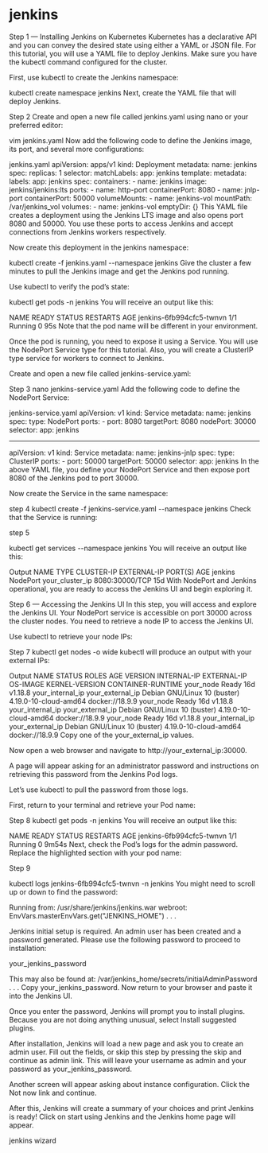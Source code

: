 # jenkins


Step 1 — Installing Jenkins on Kubernetes
Kubernetes has a declarative API and you can convey the desired state using either a YAML or JSON file. For this tutorial, you will use a YAML file to deploy Jenkins. Make sure you have the kubectl command configured for the cluster.

First, use kubectl to create the Jenkins namespace:

kubectl create namespace jenkins
Next, create the YAML file that will deploy Jenkins.

Step 2
Create and open a new file called jenkins.yaml using nano or your preferred editor:

vim jenkins.yaml
Now add the following code to define the Jenkins image, its port, and several more configurations:

jenkins.yaml
apiVersion: apps/v1
kind: Deployment
metadata:
  name: jenkins
spec:
  replicas: 1
  selector:
    matchLabels:
      app: jenkins
  template:
    metadata:
      labels:
        app: jenkins
    spec:
      containers:
      - name: jenkins
        image: jenkins/jenkins:lts
        ports:
          - name: http-port
            containerPort: 8080
          - name: jnlp-port
            containerPort: 50000
        volumeMounts:
          - name: jenkins-vol
            mountPath: /var/jenkins_vol
      volumes:
        - name: jenkins-vol
          emptyDir: {}
This YAML file creates a deployment using the Jenkins LTS image and also opens port 8080 and 50000. You use these ports to access Jenkins and accept connections from Jenkins workers respectively.

Now create this deployment in the jenkins namespace:

kubectl create -f jenkins.yaml --namespace jenkins
Give the cluster a few minutes to pull the Jenkins image and get the Jenkins pod running.

Use kubectl to verify the pod’s state:

kubectl get pods -n jenkins
You will receive an output like this:

NAME                       READY   STATUS    RESTARTS   AGE
jenkins-6fb994cfc5-twnvn   1/1     Running   0          95s
Note that the pod name will be different in your environment.

Once the pod is running, you need to expose it using a Service. You will use the NodePort Service type for this tutorial. Also, you will create a ClusterIP type service for workers to connect to Jenkins.

Create and open a new file called jenkins-service.yaml:



Step 3
nano jenkins-service.yaml
Add the following code to define the NodePort Service:

jenkins-service.yaml
apiVersion: v1
kind: Service
metadata:
  name: jenkins
spec:
  type: NodePort
  ports:
    - port: 8080
      targetPort: 8080
      nodePort: 30000
  selector:
    app: jenkins

---

apiVersion: v1
kind: Service
metadata:
  name: jenkins-jnlp
spec:
  type: ClusterIP
  ports:
    - port: 50000
      targetPort: 50000
  selector:
    app: jenkins
In the above YAML file, you define your NodePort Service and then expose port 8080 of the Jenkins pod to port 30000.

Now create the Service in the same namespace:

step 4 
kubectl create -f jenkins-service.yaml --namespace jenkins
Check that the Service is running:

step 5

kubectl get services --namespace jenkins
You will receive an output like this:

Output
NAME      TYPE       CLUSTER-IP      EXTERNAL-IP   PORT(S)          AGE
jenkins   NodePort   your_cluster_ip   <none>        8080:30000/TCP   15d
With NodePort and Jenkins operational, you are ready to access the Jenkins UI and begin exploring it.

Step 6 — Accessing the Jenkins UI
In this step, you will access and explore the Jenkins UI. Your NodePort service is accessible on port 30000 across the cluster nodes. You need to retrieve a node IP to access the Jenkins UI.

Use kubectl to retrieve your node IPs:

  Step 7 
kubectl get nodes -o wide
kubectl will produce an output with your external IPs:

Output
NAME        STATUS   ROLES    AGE   VERSION    INTERNAL-IP        EXTERNAL-IP        OS-IMAGE                       KERNEL-VERSION          CONTAINER-RUNTIME
your_node   Ready    <none>   16d   v1.18.8   your_internal_ip   your_external_ip   Debian GNU/Linux 10 (buster)   4.19.0-10-cloud-amd64   docker://18.9.9
your_node   Ready    <none>   16d   v1.18.8   your_internal_ip   your_external_ip   Debian GNU/Linux 10 (buster)   4.19.0-10-cloud-amd64   docker://18.9.9
your_node   Ready    <none>   16d   v1.18.8   your_internal_ip   your_external_ip   Debian GNU/Linux 10 (buster)   4.19.0-10-cloud-amd64   docker://18.9.9
Copy one of the your_external_ip values.

Now open a web browser and navigate to http://your_external_ip:30000.

A page will appear asking for an administrator password and instructions on retrieving this password from the Jenkins Pod logs.

Let’s use kubectl to pull the password from those logs.

First, return to your terminal and retrieve your Pod name:

  Step 8
kubectl get pods -n jenkins
You will receive an output like this:

NAME                       READY   STATUS    RESTARTS   AGE
jenkins-6fb994cfc5-twnvn   1/1     Running   0          9m54s
Next, check the Pod’s logs for the admin password. Replace the highlighted section with your pod name:

Step 9
  
kubectl logs jenkins-6fb994cfc5-twnvn -n jenkins
You might need to scroll up or down to find the password:

Running from: /usr/share/jenkins/jenkins.war
webroot: EnvVars.masterEnvVars.get("JENKINS_HOME")
. . .

Jenkins initial setup is required. An admin user has been created and a password generated.
Please use the following password to proceed to installation:

your_jenkins_password

This may also be found at: /var/jenkins_home/secrets/initialAdminPassword
. . .
Copy your_jenkins_password. Now return to your browser and paste it into the Jenkins UI.

Once you enter the password, Jenkins will prompt you to install plugins. Because you are not doing anything unusual, select Install suggested plugins.

After installation, Jenkins will load a new page and ask you to create an admin user. Fill out the fields, or skip this step by pressing the skip and continue as admin link. This will leave your username as admin and your password as your_jenkins_password.

Another screen will appear asking about instance configuration. Click the Not now link and continue.

After this, Jenkins will create a summary of your choices and print Jenkins is ready! Click on start using Jenkins and the Jenkins home page will appear.

jenkins wizard
